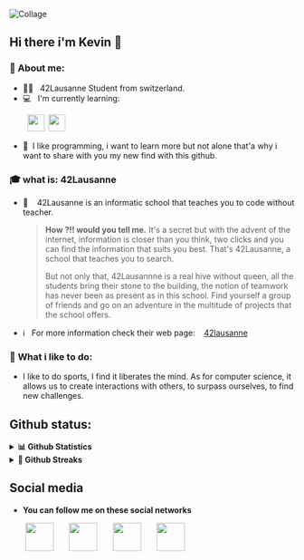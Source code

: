 
![Collage](https://user-images.githubusercontent.com/92105776/209567571-628ecca0-8a9e-478e-a9bb-453ba14f50ad.jpg)

## Hi there i'm Kevin 👋

<!--
**0xCAF3D0OD/0xCAF3D0OD** is a ✨ _special_ ✨ repository because its `README.md` (this file) appears on your GitHub profile.

Here are some ideas to get you started:

- 🔭 I’m currently working on little project for the 42 school in Lausanne
- 🌱 I’m currently learning C and C++
- ⚡ Fun fact: I was very bad at math
-->
### 🙋 **About me:** 
* 👨‍💻&nbsp;&nbsp; 42Lausanne Student from switzerland.
* 💻&nbsp;&nbsp; I'm currently learning:

&nbsp;&nbsp;&nbsp;&nbsp;&nbsp;&nbsp;&nbsp;&nbsp;<img src="https://cdn.jsdelivr.net/npm/programming-languages-logos/src/c/c.png" height="30">&nbsp;&nbsp;<img src="https://cdn.jsdelivr.net/npm/programming-languages-logos/src/cpp/cpp.png" height="30">
* 👤&nbsp;&nbsp;I like programming, i want to learn more but not alone that'a why i want to share with you my new find with this github.

### 🎓 **what is:** 42Lausanne
* 🏫&nbsp;&nbsp;&nbsp; 42Lausanne is an informatic school that teaches you to code without teacher.

  >**How ?!! would you tell me.** It's a secret but with the advent of the internet, information is closer than you think, two clicks and you can find the information that suits you best. That's 42Lausanne, a school that teaches you to search.
  >
  >But not only that, 42Lausannne is a real hive without queen, all the students bring their stone to the building, the notion of teamwork has never been as present as in this school. Find yourself a group of friends and go on an adventure in the multitude of projects that the school offers.
>
* ℹ&nbsp;&nbsp; For more information check their web page: &nbsp;&nbsp;&nbsp;[42lausanne](https://www.42lausanne.ch/)
### 🏃 **What i like to do:** 
* I like to do sports, I find it liberates the mind. As for computer science, it allows us to create interactions with others, to surpass ourselves, to find new challenges.

## Github status:
<details>	
  <summary><b>📊 Github Statistics</b></summary>
  <br />
    <img height="180em" src="https://github-readme-stats.vercel.app/api?username=0xCAF3D0OD&theme=buefy&show_icons=true&hide_border=true&&count_private=true&include_all_commits=true" />
   <img height="180em" src="https://github-readme-stats.vercel.app/api/top-langs/?username=0xCAF3D0OD&theme=buefy&layout=compact"/>
</details>
<details>	
  <summary><b>📆 Github Streaks</b></summary
  <br />
  <img height="180em" src="https://github-readme-streak-stats.herokuapp.com?user=0xCAF3D0OD&theme=buefy&date_format=j%20M%5B%20Y%5D&mode=weekly" />
</details>

## Social media
* **You can follow me on these social networks**

&nbsp;&nbsp;&nbsp;&nbsp;&nbsp;&nbsp;&nbsp;[<img src="https://cdn.simpleicons.org/42/333333" height="50" width="50">](https://profile.intra.42.fr/users/kdi-noce)
&nbsp;&nbsp;&nbsp;&nbsp;&nbsp;
[<img src="https://cdn.simpleicons.org/linkedin/333333" height="50" width="50">](https://www.linkedin.com/in/kevin-di-nocera-175779248/)
&nbsp;&nbsp;&nbsp;&nbsp;&nbsp;
[<img src="https://cdn.simpleicons.org/instagram/333333" height="50" width="50">](https://www.instagram.com/iamk_3.0/?hl=fr)
&nbsp;&nbsp;&nbsp;&nbsp;&nbsp;
[<img src="https://cdn.simpleicons.org/twitter/333333" height="50" width="50">](https://twitter.com/KNocera)
